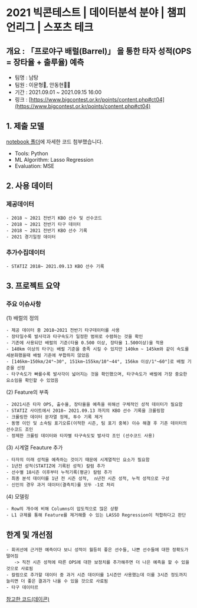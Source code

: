 # 2021 빅콘테스트 | 데이터분석 분야 | 챔피언리그 | 스포츠 테크
## 개요 : 「프로야구 배럴(Barrel)」 을 통한 타자 성적(OPS = 장타율 + 출루율) 예측
- 팀명 : 남탕
- 팀원 : 이문형🤴, 안동현👨‍💻
- 기간 : 2021.09.01 ~ 2021.09.15 16:00
- 링크 : [https://www.bigcontest.or.kr/points/content.php#ct04](https://www.bigcontest.or.kr/points/content.php#ct04)

## 1. 제출 모델
[notebook 폴더](https://github.com/DonghyunAnn/BigContest-ChampionLeague-SportsTech/tree/master/notebook)에 자세한 코드 첨부했습니다.
- Tools: Python
- ML Algorithm: Lasso Regression
- Evaluation: MSE

## 2. 사용 데이터
### 제공데이터
```
- 2018 ~ 2021 전반기 KBO 선수 및 선수코드
- 2018 ~ 2021 전반기 타구 데이터
- 2018 ~ 2021 전반기 KBO 선수 기록
- 2021 경기일정 데이터
```

### 추가수집데이터
```
- STATIZ 2018~ 2021.09.13 KBO 선수 기록 
```

## 3. 프로젝트 요약
### 주요 이슈사항
(1) 배럴의 정의
```
- 제공 데이터 중 2018~2021 전반기 타구데이터를 사용 
- 장타일수록 발사각과 타구속도가 일정한 범위로 수렴하는 것을 확인
- 기존에 사용되던 배럴의 기준(타율 0.500 이상, 장타율 1.500이상)을 적용
- 140km 이상의 타구는 배럴 기준을 충족 시킬 수 있지만 140km ~ 145km와 같이 속도를 세분화했을때 배럴 기준에 부합하지 않았음
- [146km~150km/24°~30°, 151km~155km/10°~44°, 156km 이상/1°~60°]로 배럴 기준을 선정
- 타구속도가 빠를수록 발사각이 넓어지는 것을 확인했으며, 타구속도가 배럴에 가장 중요한 요소임을 확인할 수 있었음
```

(2) Feature의 부족
```
- 2021시즌 타자 OPS, 출수율, 장타율을 예측을 위해선 구체적인 성적 데이터가 필요함
- STATIZ 사이트에서 2018~ 2021.09.13 까지의 KBO 선수 기록을 크롤링함
- 크롤링한 데이터 문자열 정제, 투수 기록 제거
- 동명 이인 및 소속팀 표기오류(이적한 시즌, 팀 표기 중복) 이슈 해결 후 기존 데이터의 선수코드 조인
- 정제한 크롤링 데이터와 타자별 타구속도및 발사각 조인 (선수코드 사용)
```

(3) 시계열 Feauture 추가
```
- 타자의 미래 성적을 예측하는 것이기 때문에 시계열적인 요소가 필요함
- 1년전 성적(STATIZ에 기록된 성적) 칼럼 추가
- 선수별 18시즌 이후부터 누적기록(평균) 칼럼 추가
- 최종 분석 데이터를 1년 전 시즌 성적,  n년전 시즌 성적, 누적 성적으로 구성
- 신인의 경우 과거 데이터(결측치)를 모두 -1로 처리
```

(4) 모델링
```
- Row의 개수에 비해 Columns이 압도적으로 많은 상황
- L1 규제를 통해 Feature를 제거해줄 수 있는 LASSO Regression이 적합하다고 판단
```

## 한계 및 개선점
```
- 회귀선에 근거한 예측이다 보니 성적이 월등히 좋은 선수들, 나쁜 선수들에 대한 정확도가 떨어짐
   -> 직전 시즌 성적에 따른 OPS에 대한 보정치를 추가해주면 더 나은 예측을 할 수 있을 것으로 사료됨
- 칼럼으로 추가할 데이터 중 과거 시즌 데이터를 1시즌만 사용했는데 이를 3시즌 정도까지 늘리면 더 좋은 결과가 나올 수 있을 것으로 사료됨
- 타구 데이터르 
```

[참고한 코드(데이콘)](https://dacon.io/competitions/official/62540/codeshare)
